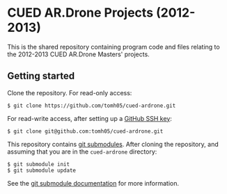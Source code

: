 CUED AR.Drone Projects (2012-2013)
==================================

This is the shared repository containing program code and files relating to the
2012-2013 CUED AR.Drone Masters' projects.

Getting started
---------------

Clone the repository. For read-only access:

    $ git clone https://github.com/tomh05/cued-ardrone.git

For read-write access, after setting up a [GitHub SSH key](https://github.com/settings/ssh):

    $ git clone git@github.com:tomh05/cued-ardrone.git

This repository contains [git
submodules](http://git-scm.com/book/en/Git-Tools-Submodules). After cloning the
repository, and assuming that you are in the `cued-ardrone` directory:

    $ git submodule init
    $ git submodule update

See the [git submodule documentation](http://git-scm.com/book/en/Git-Tools-Submodules) for more information.

